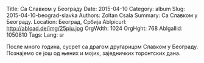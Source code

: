 Title: Са Славком у Београду
Date: 2015-04-10
Category: album
Slug: 2015-04-10-beograd-slavka
Authors: Zoltan Csala
Summary: Са Славком у Београду.
Location: Београд, Србија
Ablpicurl: http://abload.de/img/25piu.jpg
OrgWdth: 1024
OrgHght: 768
Ablgallid: 1050810
Tags:
Lang: sr

После много година, сусрет са драгом другарицом Славком у Београду. Познајемо се још од њених и мојих, заједничких торонтских дана.
